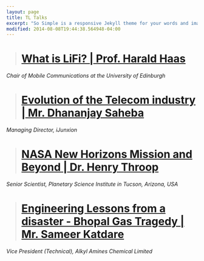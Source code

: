 ```yaml
---
layout: page
title: TL Talks
excerpt: "So Simple is a responsive Jekyll theme for your words and images."
modified: 2014-08-08T19:44:38.564948-04:00
---
```


> #  [What is LiFi? | Prof. Harald Haas]("/harald_haas.md")
*Chair of Mobile Communications at the University of Edinburgh*

> #  [Evolution of the Telecom industry | Mr. Dhananjay Saheba]("/dhananjay_saheba.md")
*Managing Director, iJunxion*

> #  [NASA New Horizons Mission and Beyond | Dr. Henry Throop]("/henry_throop.md")
*Senior Scientist, Planetary Science Institute in Tucson, Arizona, USA*

> #  [Engineering Lessons from a disaster - Bhopal Gas Tragedy | Mr. Sameer Katdare]("/sameer_katdare.md")
*Vice President (Technical), Alkyl Amines Chemical Limited*